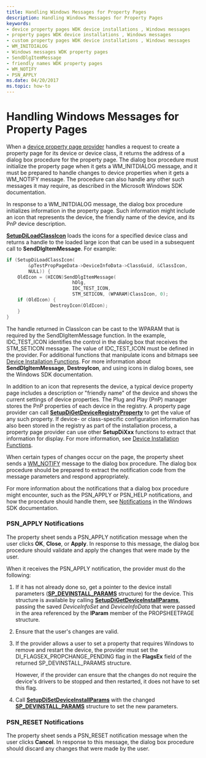 ```yaml
---
title: Handling Windows Messages for Property Pages
description: Handling Windows Messages for Property Pages
keywords:
- device property pages WDK device installations , Windows messages
- property pages WDK device installations , Windows messages
- custom property pages WDK device installations , Windows messages
- WM_INITDIALOG
- Windows messages WDK property pages
- SendDlgItemMessage
- friendly names WDK property pages
- WM_NOTIFY
- PSN_APPLY
ms.date: 04/20/2017
ms.topic: how-to
---
```


# Handling Windows Messages for Property Pages





When a [device property page provider](types-of-device-property-page-providers.md) handles a request to create a property page for its device or device class, it returns the address of a dialog box procedure for the property page. The dialog box procedure must initialize the property page when it gets a WM_INITDIALOG message, and it must be prepared to handle changes to device properties when it gets a WM_NOTIFY message. The procedure can also handle any other such messages it may require, as described in the Microsoft Windows SDK documentation.

In response to a WM_INITDIALOG message, the dialog box procedure initializes information in the property page. Such information might include an icon that represents the device, the friendly name of the device, and its PnP device description.

[**SetupDiLoadClassIcon**](/windows/win32/api/setupapi/nf-setupapi-setupdiloadclassicon) loads the icons for a specified device class and returns a handle to the loaded large icon that can be used in a subsequent call to **SendDlgItemMessage**. For example:

```cpp
if (SetupDiLoadClassIcon(
        &pTestPropPageData->DeviceInfoData->ClassGuid, &ClassIcon, 
        NULL)) {
    OldIcon = (HICON)SendDlgItemMessage(
                        hDlg, 
                        IDC_TEST_ICON,
                        STM_SETICON, (WPARAM)ClassIcon, 0);
    if (OldIcon) {
                DestroyIcon(OldIcon);
    }
}
```

The handle returned in ClassIcon can be cast to the WPARAM that is required by the SendDlgItemMessage function. In the example, IDC_TEST_ICON identifies the control in the dialog box that receives the STM_SETICON message. The value of IDC_TEST_ICON must be defined in the provider. For additional functions that manipulate icons and bitmaps see [Device Installation Functions](/previous-versions/ff541299(v=vs.85)). For more information about **SendDlgItemMessage**, **DestroyIcon**, and using icons in dialog boxes, see the Windows SDK documentation.

In addition to an icon that represents the device, a typical device property page includes a description or "friendly name" of the device and shows the current settings of device properties. The Plug and Play (PnP) manager stores the PnP properties of each device in the registry. A property page provider can call [**SetupDiGetDeviceRegistryProperty**](/windows/win32/api/setupapi/nf-setupapi-setupdigetdeviceregistrypropertya) to get the value of any such property. If device- or class-specific configuration information has also been stored in the registry as part of the installation process, a property page provider can use other **SetupDiXxx** functions to extract that information for display. For more information, see [Device Installation Functions](/previous-versions/ff541299(v=vs.85)).

When certain types of changes occur on the page, the property sheet sends a [WM_NOTIFY](/windows/win32/controls/wm-notify) message to the dialog box procedure. The dialog box procedure should be prepared to extract the notification code from the message parameters and respond appropriately.

For more information about the notifications that a dialog box procedure might encounter, such as the PSN_APPLY or PSN_HELP notifications, and how the procedure should handle them, see [Notifications](https://go.microsoft.com/fwlink/p/?linkid=181555) in the Windows SDK documentation.

### <a href="" id="psn-apply-notifications"></a>PSN_APPLY Notifications

The property sheet sends a PSN_APPLY notification message when the user clicks **OK**, **Close**, or **Apply**. In response to this message, the dialog box procedure should validate and apply the changes that were made by the user.

When it receives the PSN_APPLY notification, the provider must do the following:

1.  If it has not already done so, get a pointer to the device install parameters ([**SP_DEVINSTALL_PARAMS**](/windows/win32/api/setupapi/ns-setupapi-sp_devinstall_params_a) structure) for the device. This structure is available by calling [**SetupDiGetDeviceInstallParams**](/windows/win32/api/setupapi/nf-setupapi-setupdigetdeviceinstallparamsa), passing the saved *DeviceInfoSet* and *DeviceInfoData* that were passed in the area referenced by the **lParam** member of the PROPSHEETPAGE structure.

2.  Ensure that the user's changes are valid.

3.  If the provider allows a user to set a property that requires Windows to remove and restart the device, the provider must set the DI_FLAGSEX_PROPCHANGE_PENDING flag in the **FlagsEx** field of the returned SP_DEVINSTALL_PARAMS structure.

    However, if the provider can ensure that the changes do not require the device's drivers to be stopped and then restarted, it does not have to set this flag.

4.  Call [**SetupDiSetDeviceInstallParams**](/windows/win32/api/setupapi/nf-setupapi-setupdisetdeviceinstallparamsa) with the changed [**SP_DEVINSTALL_PARAMS**](/windows/win32/api/setupapi/ns-setupapi-sp_devinstall_params_a) structure to set the new parameters.

### <a href="" id="psn-reset-notifications"></a>PSN_RESET Notifications

The property sheet sends a PSN_RESET notification message when the user clicks **Cancel**. In response to this message, the dialog box procedure should discard any changes that were made by the user.

